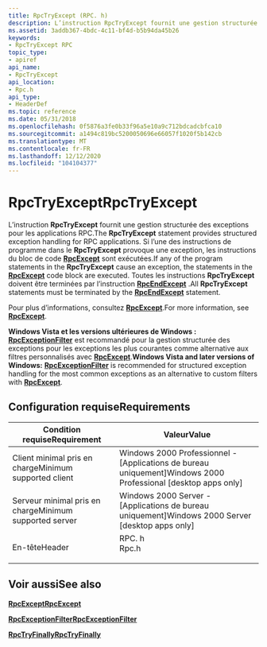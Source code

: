 ```yaml
---
title: RpcTryExcept (RPC. h)
description: L’instruction RpcTryExcept fournit une gestion structurée des exceptions pour les applications RPC.
ms.assetid: 3addb367-4bdc-4c11-bf4d-b5b94da45b26
keywords:
- RpcTryExcept RPC
topic_type:
- apiref
api_name:
- RpcTryExcept
api_location:
- Rpc.h
api_type:
- HeaderDef
ms.topic: reference
ms.date: 05/31/2018
ms.openlocfilehash: 0f5876a3fe0b33f96a5e10a9c712bdcadcbfca10
ms.sourcegitcommit: a1494c819bc5200050696e66057f1020f5b142cb
ms.translationtype: MT
ms.contentlocale: fr-FR
ms.lasthandoff: 12/12/2020
ms.locfileid: "104104377"
---
```

# <a name="rpctryexcept"></a><span data-ttu-id="e2670-104">RpcTryExcept</span><span class="sxs-lookup"><span data-stu-id="e2670-104">RpcTryExcept</span></span>

<span data-ttu-id="e2670-105">L’instruction **RpcTryExcept** fournit une gestion structurée des exceptions pour les applications RPC.</span><span class="sxs-lookup"><span data-stu-id="e2670-105">The **RpcTryExcept** statement provides structured exception handling for RPC applications.</span></span> <span data-ttu-id="e2670-106">Si l’une des instructions de programme dans le **RpcTryExcept** provoque une exception, les instructions du bloc de code [**RpcExcept**](/windows/desktop/api/Rpc/nf-rpc-rpcexcept) sont exécutées.</span><span class="sxs-lookup"><span data-stu-id="e2670-106">If any of the program statements in the **RpcTryExcept** cause an exception, the statements in the [**RpcExcept**](/windows/desktop/api/Rpc/nf-rpc-rpcexcept) code block are executed.</span></span> <span data-ttu-id="e2670-107">Toutes les instructions **RpcTryExcept** doivent être terminées par l’instruction [**RpcEndExcept**](/previous-versions/aa375629(v=vs.80)) .</span><span class="sxs-lookup"><span data-stu-id="e2670-107">All **RpcTryExcept** statements must be terminated by the [**RpcEndExcept**](/previous-versions/aa375629(v=vs.80)) statement.</span></span>

<span data-ttu-id="e2670-108">Pour plus d’informations, consultez [**RpcExcept**](/windows/desktop/api/Rpc/nf-rpc-rpcexcept).</span><span class="sxs-lookup"><span data-stu-id="e2670-108">For more information, see [**RpcExcept**](/windows/desktop/api/Rpc/nf-rpc-rpcexcept).</span></span>

<span data-ttu-id="e2670-109">**Windows Vista et les versions ultérieures de Windows :**  [**RpcExceptionFilter**](/windows/desktop/api/Rpcdce/nf-rpcdce-rpcexceptionfilter) est recommandé pour la gestion structurée des exceptions pour les exceptions les plus courantes comme alternative aux filtres personnalisés avec [**RpcExcept**](/windows/desktop/api/Rpc/nf-rpc-rpcexcept).</span><span class="sxs-lookup"><span data-stu-id="e2670-109">**Windows Vista and later versions of Windows:**  [**RpcExceptionFilter**](/windows/desktop/api/Rpcdce/nf-rpcdce-rpcexceptionfilter) is recommended for structured exception handling for the most common exceptions as an alternative to custom filters with [**RpcExcept**](/windows/desktop/api/Rpc/nf-rpc-rpcexcept).</span></span>

## <a name="requirements"></a><span data-ttu-id="e2670-110">Configuration requise</span><span class="sxs-lookup"><span data-stu-id="e2670-110">Requirements</span></span>



| <span data-ttu-id="e2670-111">Condition requise</span><span class="sxs-lookup"><span data-stu-id="e2670-111">Requirement</span></span> | <span data-ttu-id="e2670-112">Valeur</span><span class="sxs-lookup"><span data-stu-id="e2670-112">Value</span></span> |
|-------------------------------------|----------------------------------------------------------------------------------|
| <span data-ttu-id="e2670-113">Client minimal pris en charge</span><span class="sxs-lookup"><span data-stu-id="e2670-113">Minimum supported client</span></span><br/> | <span data-ttu-id="e2670-114">Windows 2000 Professionnel - \[Applications de bureau uniquement\]</span><span class="sxs-lookup"><span data-stu-id="e2670-114">Windows 2000 Professional \[desktop apps only\]</span></span><br/>                       |
| <span data-ttu-id="e2670-115">Serveur minimal pris en charge</span><span class="sxs-lookup"><span data-stu-id="e2670-115">Minimum supported server</span></span><br/> | <span data-ttu-id="e2670-116">Windows 2000 Server - \[Applications de bureau uniquement\]</span><span class="sxs-lookup"><span data-stu-id="e2670-116">Windows 2000 Server \[desktop apps only\]</span></span><br/>                             |
| <span data-ttu-id="e2670-117">En-tête</span><span class="sxs-lookup"><span data-stu-id="e2670-117">Header</span></span><br/>                   | <dl> <span data-ttu-id="e2670-118"><dt>RPC. h</dt></span><span class="sxs-lookup"><span data-stu-id="e2670-118"><dt>Rpc.h</dt></span></span> </dl> |



## <a name="see-also"></a><span data-ttu-id="e2670-119">Voir aussi</span><span class="sxs-lookup"><span data-stu-id="e2670-119">See also</span></span>

<dl> <dt>

[<span data-ttu-id="e2670-120">**RpcExcept**</span><span class="sxs-lookup"><span data-stu-id="e2670-120">**RpcExcept**</span></span>](/windows/desktop/api/Rpc/nf-rpc-rpcexcept)
</dt> <dt>

[<span data-ttu-id="e2670-121">**RpcExceptionFilter**</span><span class="sxs-lookup"><span data-stu-id="e2670-121">**RpcExceptionFilter**</span></span>](/windows/desktop/api/Rpcdce/nf-rpcdce-rpcexceptionfilter)
</dt> <dt>

[<span data-ttu-id="e2670-122">**RpcTryFinally**</span><span class="sxs-lookup"><span data-stu-id="e2670-122">**RpcTryFinally**</span></span>](rpctryfinally.md)
</dt> </dl>

 

